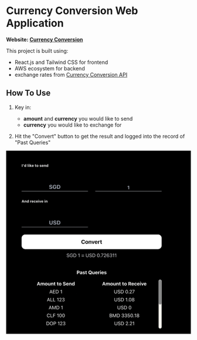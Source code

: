 # Currency Conversion Web Application

**Website: [Currency Conversion](https://main.d2chjww20ubos3.amplifyapp.com/)**

This project is built using:

- React.js and Tailwind CSS for frontend
- AWS ecosystem for backend
- exchange rates from [Currency Conversion API](Currencyapi.com)

## How To Use

1. Key in:

   - **amount** and **currency** you would like to send
   - **currency** you would like to exchange for

2. Hit the "Convert" button to get the result and logged into the record of "Past Queries"

![Landing page](./public/currency-conversion-landing-page.png)
